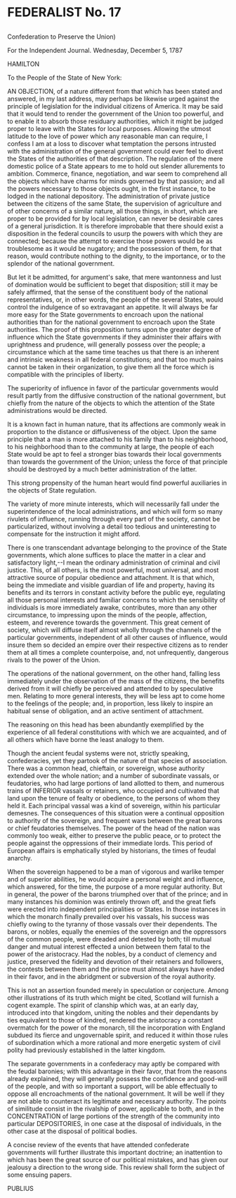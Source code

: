 # FEDERALIST No. 17
## 

Confederation to Preserve the Union)

For the Independent Journal. Wednesday, December 5, 1787

HAMILTON

To the People of the State of New York:

AN OBJECTION, of a nature different from that which has been stated and
answered, in my last address, may perhaps be likewise urged against the
principle of legislation for the individual citizens of America. It may
be said that it would tend to render the government of the Union too
powerful, and to enable it to absorb those residuary authorities, which
it might be judged proper to leave with the States for local purposes.
Allowing the utmost latitude to the love of power which any reasonable
man can require, I confess I am at a loss to discover what temptation
the persons intrusted with the administration of the general government
could ever feel to divest the States of the authorities of that
description. The regulation of the mere domestic police of a State
appears to me to hold out slender allurements to ambition. Commerce,
finance, negotiation, and war seem to comprehend all the objects which
have charms for minds governed by that passion; and all the powers
necessary to those objects ought, in the first instance, to be lodged in
the national depository. The administration of private justice between
the citizens of the same State, the supervision of agriculture and of
other concerns of a similar nature, all those things, in short, which
are proper to be provided for by local legislation, can never be
desirable cares of a general jurisdiction. It is therefore improbable
that there should exist a disposition in the federal councils to
usurp the powers with which they are connected; because the attempt to
exercise those powers would be as troublesome as it would be nugatory;
and the possession of them, for that reason, would contribute nothing
to the dignity, to the importance, or to the splendor of the national
government.

But let it be admitted, for argument's sake, that mere wantonness and
lust of domination would be sufficient to beget that disposition; still
it may be safely affirmed, that the sense of the constituent body of the
national representatives, or, in other words, the people of the several
States, would control the indulgence of so extravagant an appetite. It
will always be far more easy for the State governments to encroach upon
the national authorities than for the national government to encroach
upon the State authorities. The proof of this proposition turns upon
the greater degree of influence which the State governments if they
administer their affairs with uprightness and prudence, will generally
possess over the people; a circumstance which at the same time teaches
us that there is an inherent and intrinsic weakness in all federal
constitutions; and that too much pains cannot be taken in their
organization, to give them all the force which is compatible with the
principles of liberty.

The superiority of influence in favor of the particular governments
would result partly from the diffusive construction of the national
government, but chiefly from the nature of the objects to which the
attention of the State administrations would be directed.

It is a known fact in human nature, that its affections are commonly
weak in proportion to the distance or diffusiveness of the object. Upon
the same principle that a man is more attached to his family than to his
neighborhood, to his neighborhood than to the community at large, the
people of each State would be apt to feel a stronger bias towards their
local governments than towards the government of the Union; unless
the force of that principle should be destroyed by a much better
administration of the latter.

This strong propensity of the human heart would find powerful
auxiliaries in the objects of State regulation.

The variety of more minute interests, which will necessarily fall under
the superintendence of the local administrations, and which will form so
many rivulets of influence, running through every part of the society,
cannot be particularized, without involving a detail too tedious and
uninteresting to compensate for the instruction it might afford.

There is one transcendant advantage belonging to the province of the
State governments, which alone suffices to place the matter in a clear
and satisfactory light,--I mean the ordinary administration of criminal
and civil justice. This, of all others, is the most powerful, most
universal, and most attractive source of popular obedience and
attachment. It is that which, being the immediate and visible guardian
of life and property, having its benefits and its terrors in constant
activity before the public eye, regulating all those personal interests
and familiar concerns to which the sensibility of individuals is more
immediately awake, contributes, more than any other circumstance,
to impressing upon the minds of the people, affection, esteem, and
reverence towards the government. This great cement of society, which
will diffuse itself almost wholly through the channels of the particular
governments, independent of all other causes of influence, would insure
them so decided an empire over their respective citizens as to render
them at all times a complete counterpoise, and, not unfrequently,
dangerous rivals to the power of the Union.

The operations of the national government, on the other hand, falling
less immediately under the observation of the mass of the citizens, the
benefits derived from it will chiefly be perceived and attended to by
speculative men. Relating to more general interests, they will be less
apt to come home to the feelings of the people; and, in proportion,
less likely to inspire an habitual sense of obligation, and an active
sentiment of attachment.

The reasoning on this head has been abundantly exemplified by the
experience of all federal constitutions with which we are acquainted,
and of all others which have borne the least analogy to them.

Though the ancient feudal systems were not, strictly speaking,
confederacies, yet they partook of the nature of that species of
association. There was a common head, chieftain, or sovereign, whose
authority extended over the whole nation; and a number of subordinate
vassals, or feudatories, who had large portions of land allotted to
them, and numerous trains of INFERIOR vassals or retainers, who occupied
and cultivated that land upon the tenure of fealty or obedience, to
the persons of whom they held it. Each principal vassal was a kind of
sovereign, within his particular demesnes. The consequences of this
situation were a continual opposition to authority of the sovereign, and
frequent wars between the great barons or chief feudatories themselves.
The power of the head of the nation was commonly too weak, either
to preserve the public peace, or to protect the people against the
oppressions of their immediate lords. This period of European affairs is
emphatically styled by historians, the times of feudal anarchy.

When the sovereign happened to be a man of vigorous and warlike temper
and of superior abilities, he would acquire a personal weight and
influence, which answered, for the time, the purpose of a more regular
authority. But in general, the power of the barons triumphed over that
of the prince; and in many instances his dominion was entirely thrown
off, and the great fiefs were erected into independent principalities or
States. In those instances in which the monarch finally prevailed over
his vassals, his success was chiefly owing to the tyranny of those
vassals over their dependents. The barons, or nobles, equally the
enemies of the sovereign and the oppressors of the common people, were
dreaded and detested by both; till mutual danger and mutual interest
effected a union between them fatal to the power of the aristocracy. Had
the nobles, by a conduct of clemency and justice, preserved the fidelity
and devotion of their retainers and followers, the contests between them
and the prince must almost always have ended in their favor, and in the
abridgment or subversion of the royal authority.

This is not an assertion founded merely in speculation or conjecture.
Among other illustrations of its truth which might be cited, Scotland
will furnish a cogent example. The spirit of clanship which was, at an
early day, introduced into that kingdom, uniting the nobles and
their dependants by ties equivalent to those of kindred, rendered the
aristocracy a constant overmatch for the power of the monarch, till the
incorporation with England subdued its fierce and ungovernable spirit,
and reduced it within those rules of subordination which a more rational
and more energetic system of civil polity had previously established in
the latter kingdom.

The separate governments in a confederacy may aptly be compared with
the feudal baronies; with this advantage in their favor, that from the
reasons already explained, they will generally possess the confidence
and good-will of the people, and with so important a support, will be
able effectually to oppose all encroachments of the national government.
It will be well if they are not able to counteract its legitimate and
necessary authority. The points of similitude consist in the rivalship
of power, applicable to both, and in the CONCENTRATION of large portions
of the strength of the community into particular DEPOSITORIES, in one
case at the disposal of individuals, in the other case at the disposal
of political bodies.

A concise review of the events that have attended confederate
governments will further illustrate this important doctrine; an
inattention to which has been the great source of our political
mistakes, and has given our jealousy a direction to the wrong side. This
review shall form the subject of some ensuing papers.

PUBLIUS




